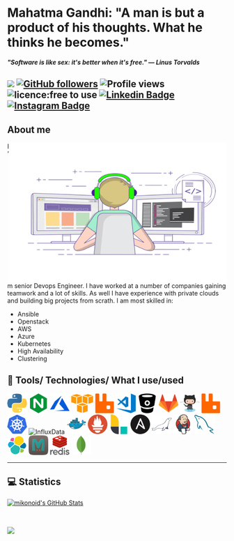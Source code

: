 # Mahatma Gandhi: "A man is but a product of his thoughts. What he thinks he becomes."

#### *"Software is like sex: it's better when it's free." — Linus Torvalds*

![](https://visitor-badge.glitch.me/badge?page_id=github.com/mikonoid) [![GitHub followers](https://img.shields.io/github/followers/mikonoid?label=Follow&style=social)](https://github.com/mikonoid/?tab=follow) ![Profile views](https://gpvc.arturio.dev/mikonoid) ![licence:free to use](https://img.shields.io/badge/licence-free--to--use-blue) [![Linkedin Badge](https://img.shields.io/badge/-gurpreetsingh89-blue?style=flat&logo=Linkedin&logoColor=white&link=https://www.linkedin.com/in/mikhail-ivanov-bb585160/)](https://www.linkedin.com/in/mikhail-ivanov-bb585160/) [![Instagram Badge](https://img.shields.io/badge/-slon-gobo-blue?style=flat&logo=instagram&logoColor=white&link=https://www.instagram.com/slon.gobo/)](https://www.instagram.com/slon.gobo/)
---

## About me

<img align="right" src="images/gifs/coder3.gif" width="500" height="320" />

I’m senior Devops Engineer. I have worked at a number of companies gaining teamwork and a lot of skills.
As well I have experience with private clouds and building big projects from scrath. I am most skilled in:

- Ansible
- Openstack
- AWS
- Azure
- Kubernetes
- High Availability
- Clustering

<h2>🚀 Tools/ Technologies/ What I use/used</h2>
<p align="left">
<img src="images/svgicons/python-icon.svg" alt="python" width="45" height="45" />
<img src="images/svgicons/nginx-icon.svg" alt="nginx" width="45" height="45" />
<img src="images/svgicons/microsoft_azure-icon.svg" alt="microsoft_azure" width="45" height="45" />
<img src="images/svgicons/amazon_aws-icon.svg" alt="Aws" width="50" height="45" />
<img src="images/svgicons/rabbitmq-icon.svg" alt="rabbitmq" width="45" height="45" />
<img src="images/svgicons/visualstudio_code-icon.svg" alt="VS-Code" width="45" height="45" />
<img src="images/svgicons/bitbucket-icon.svg" alt="BitBucket" width="45" height="45" />
<img src="images/svgicons/gitlab-icon.svg" alt="Gitlab" width="45" height="45" />
<img src="images/svgicons/github-icon.svg" alt="Github" width="45" height="45" />
<img src="images/svgicons/rabbitmq-icon.svg" alt="rabbitmq" width="45" height="45" />
<img src="images/svgicons/kubernetes-icon.svg" alt="Kubernetes" width="45" height="45" />
<img src="images/svgicons/influxdata-icon.svg" alt="InfluxData" width="45" height="45" />
<img src="images/svgicons/docker-icon.svg" alt="Docker" width="45" height="45" />
<img src="images/svgicons/prometheusio-icon.svg" alt="prometheusio" width="45" height="45" />
<img src="images/svgicons/elasticco_logstash-icon.svg" alt="logstash" width="45" height="45" />
<img src="images/svgicons/ansible-icon.svg" alt="Ansible" width="45" height="45" />
<img src="images/svgicons/mariadb-icon.svg" alt="MariaDb" width="45" height="45" />
<img src="images/svgicons/jenkins-icon.svg" alt="Jenkins" width="45" height="45" />
<img src="images/svgicons/mysql-icon.svg" alt="mysql" width="45" height="45" />
<img src="images/svgicons/elastic-icon.svg" alt="Elastic" width="45" height="45" />
<img src="images/svgicons/memcached-icon.svg" alt="Memcached" width="45" height="45" />
<img src="images/svgicons/redis-original-wordmark.svg" alt="redis" width="45" height="45" />
<img src="images/svgicons/mongodb-icon.svg" alt="mongodb" width="45" height="45" />
</p>

---
## 💻 Statistics


<a href="https://github.com/mikonoid/mikonoid">
  <img align="center" src="https://bad-apple-github-readme.vercel.app/api?username=mikonoid&show_icons=true&line_height=27&count_private=true" alt="mikonoid's GitHub Stats" />
</a>

<p>&nbsp;</p>

<a href="https://github.com/mikonoid/mikonoid">
  <img align="center" src="https://github-profile-trophy.vercel.app/?username=mikonoid&column=7" />
</a>


